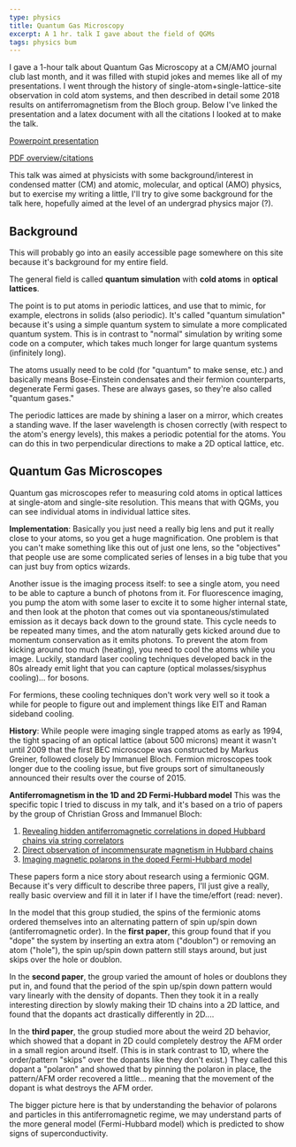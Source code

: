 ```yaml
---
type: physics
title: Quantum Gas Microscopy
excerpt: A 1 hr. talk I gave about the field of QGMs
tags: physics bum
---
```

I gave a 1-hour talk about Quantum Gas Microscopy at a CM/AMO journal club last month, and it was filled with stupid jokes and memes like all of my presentations. I went through the history of single-atom+single-lattice-site observation in cold atom systems, and then described in detail some 2018 results on antiferromagnetism from the Bloch group. Below I've linked the presentation and a latex document with all the citations I looked at to make the talk.

[Powerpoint presentation](/assets/other/QGMs.pptx)

[PDF overview/citations](/assets/other/QGM_citations.pdf)

This talk was aimed at physicists with some background/interest in condensed matter (CM) and atomic, molecular, and optical (AMO) physics, but to exercise my writing a little, I'll try to give some background for the talk here, hopefully aimed at the level of an undergrad physics major (?).

## Background
This will probably go into an easily accessible page somewhere on this site because it's background for my entire field.

The general field is called **quantum simulation** with **cold atoms** in **optical lattices**.

The point is to put atoms in periodic lattices, and use that to mimic, for example, electrons in solids (also periodic). It's called "quantum simulation" because it's using a simple quantum system to simulate a more complicated quantum system. This is in contrast to "normal" simulation by writing some code on a computer, which takes much longer for large quantum systems (infinitely long).

The atoms usually need to be cold (for "quantum" to make sense, etc.) and basically means Bose-Einstein condensates and their fermion counterparts, degenerate Fermi gases. These are always gases, so they're also called "quantum gases."

The periodic lattices are made by shining a laser on a mirror, which creates a standing wave. If the laser wavelength is chosen correctly (with respect to the atom's energy levels), this makes a periodic potential for the atoms. You can do this in two perpendicular directions to make a 2D optical lattice, etc.

## Quantum Gas Microscopes
Quantum gas microscopes refer to measuring cold atoms in optical lattices at single-atom and single-site resolution. This means that with QGMs, you can see individual atoms in individual lattice sites.

**Implementation**: Basically you just need a really big lens and put it really close to your atoms, so you get a huge magnification. One problem is that you can't make something like this out of just one lens, so the "objectives" that people use are some complicated series of lenses in a big tube that you can just buy from optics wizards.

Another issue is the imaging process itself: to see a single atom, you need to be able to capture a bunch of photons from it. For fluorescence imaging, you pump the atom with some laser to excite it to some higher internal state, and then look at the photon that comes out via spontaneous/stimulated emission as it decays back down to the ground state. This cycle needs to be repeated many times, and the atom naturally gets kicked around due to momentum conservation as it emits photons. To prevent the atom from kicking around too much (heating), you need to cool the atoms while you image. Luckily, standard laser cooling techniques developed back in the 80s already emit light that you can capture (optical molasses/sisyphus cooling)... for bosons.

For fermions, these cooling techniques don't work very well so it took a while for people to figure out and implement things like EIT and Raman sideband cooling.

**History**: While people were imaging single trapped atoms as early as 1994, the tight spacing of an optical lattice (about 500 microns) meant it wasn't until 2009 that the first BEC microscope was constructed by Markus Greiner, followed closely by Immanuel Bloch. Fermion microscopes took longer due to the cooling issue, but five groups sort of simultaneously announced their results over the course of 2015.

**Antiferromagnetism in the 1D and 2D Fermi-Hubbard model**
This was the specific topic I tried to discuss in my talk, and it's based on a trio of papers by the group of Christian Gross and Immanuel Bloch:
1. [Revealing hidden antiferromagnetic correlations in doped Hubbard chains via string correlators](https://arxiv.org/abs/1702.00642)
2. [Direct observation of incommensurate magnetism in Hubbard chains](https://arxiv.org/abs/1803.08892)
3. [Imaging magnetic polarons in the doped Fermi-Hubbard model](https://arxiv.org/abs/1811.06907)

These papers form a nice story about research using a fermionic QGM. Because it's very difficult to describe three papers, I'll just give a really, really basic overview and fill it in later if I have the time/effort (read: never).

In the model that this group studied, the spins of the fermionic atoms ordered themselves into an alternating pattern of spin up/spin down (antiferromagnetic order). In the **first paper**, this group found that if you "dope" the system by inserting an extra atom ("doublon") or removing an atom ("hole"), the spin up/spin down pattern still stays around, but just skips over the hole or doublon.

In the **second paper**, the group varied the amount of holes or doublons they put in, and found that the period of the spin up/spin down pattern would vary linearly with the density of dopants. Then they took it in a really interesting direction by slowly making their 1D chains into a 2D lattice, and found that the dopants act drastically differently in 2D....

In the **third paper**, the group studied more about the weird 2D behavior, which showed that a dopant in 2D could completely destroy the AFM order in a small region around itself. (This is in stark contrast to 1D, where the order/pattern "skips" over the dopants like they don't exist.) They called this dopant a "polaron" and showed that by pinning the polaron in place, the pattern/AFM order recovered a little... meaning that the movement of the dopant is what destroys the AFM order.

The bigger picture here is that by understanding the behavior of polarons and particles in this antiferromagnetic regime, we may understand parts of the more general model (Fermi-Hubbard model) which is predicted to show signs of superconductivity.
